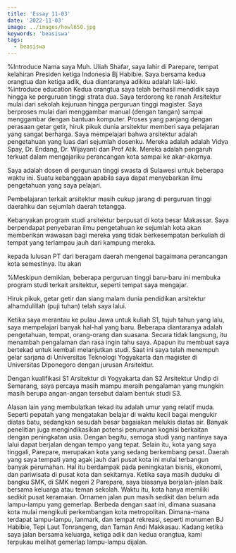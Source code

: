 ```yaml
---
title: 'Essay 11-03'
date: '2022-11-03'
image: ../images/howl650.jpg
keywords: 'beasiswa'
tags:
  - beasiswa
---
```


%Introduce
Nama saya Muh. Uliah Shafar, saya lahir di Parepare, tempat kelahiran Presiden ketiga Indonesia Bj Habibie. Saya bersama kedua orangtua dan ketiga adik, dua diantaranya adikku adalah laki-laki.
%introduce education
Kedua orangtua saya telah berhasil mendidik saya hingga ke perguruan tinggi strata dua. Saya terdorong ke ranah Arsitektur mulai dari sekolah kejuruan hingga perguruan tinggi magister. Saya berproses mulai dari menggambar manual (dengan tangan) sampai menggambar dengan bantuan komputer.
Proses yang panjang dengan perasaan getar getir, hiruk pikuk dunia arsitektur memberi saya pelajaran yang sangat berharga.
Saya mempelajari bahwa arsitektur adalah pengetahuan yang luas dari sejumlah dosenku. Mereka adalah adalah Vidya Spay, Dr. Endang, Dr. Wijayanti dan Prof Atik. Mereka adalah pengaruh terkuat dalam mengajariku perancangan kota sampai ke akar-akarnya.

Saya adalah dosen di perguruan tinggi swasta di Sulawesi untuk beberapa waktu ini.
Suatu kebanggaan apabila saya dapat menyebarkan ilmu pengetahuan yang saya pelajari.

Pembelajaran terkait arsitektur masih cukup jarang di perguruan tinggi daerahku dan sejumlah daerah tetangga.

Kebanyakan program studi arsitektur berpusat di kota besar Makassar. Saya berpendapat penyebaran ilmu pengetahuan ke sejumlah kota akan memberikan wawasan bagi mereka yang tidak berkesempatan berkuliah di tempat yang terlampau jauh dari kampung mereka.

kepada lulusan PT dari beragam daerah mengenai bagaimana perancangan kota semestinya. Itu akan

%Meskipun demikian, beberapa perguruan tinggi baru-baru ini membuka program studi terkait arsitektur, seperti tempat saya mengajar.

Hiruk pikuk, getar getir dan siang malam dunia pendidikan arsitektur alhamdulillah (puji tuhan) telah saya lalui.

Ketika saya merantau ke pulau Jawa untuk kuliah S1, tujuh tahun yang lalu, saya mempelajari banyak hal-hal yang baru. Beberapa diantaranya adalah pengetahuan, tempat, orang-orang dan suasana. Secara tidak langsung, itu menambah pengalaman dan rasa ingin tahu saya. Apapun itu membuat saya bertekad untuk kembali melanjutkan studi. Saat ini saya telah menempuh gelar sarjana di Universitas Teknologi Yogyakarta dan magister di Universitas Diponegoro dengan jurusan Arsitektur.

Dengan kualifikasi S1 Arsitektur di Yogyakarta dan S2 Arsitektur Undip di Semarang, saya percaya masih mampu meraih pengalaman yang mungkin masih berupa angan-angan tersebut dalam bentuk studi S3.

Alasan lain yang membulatkan tekad itu adalah umur yang relatif muda. Seperti pepatah yang mengatakan belajar di waktu kecil bagai mengukir diatas batu, sedangkan sesudah besar bagaiakan melukis diatas air. Banyak penelitian juga mengindikasikan potensi penurunan kognisi berkaitan dengan peningkatan usia. Dengan begitu, semoga studi yang nantinya saya lalui dapat berjalan dengan tempo yang tepat.
Selain itu, kota yang saya tinggali, Parepare, merupakan kota yang sedang berkembang pesat. Daerah yang saya tempati yang agak jauh dari pusat kota ini mulai terbangun banyak perumahan. Hal itu berdampak pada peningkatan bisnis, ekonomi, dan pariwisata di pusat kota dan sekitarnya. Ketika saya masih duduku di bangku SMK, di SMK negeri 2 Parepare, saya biasanya berjalan-jalan baik bersama keluarga atau teman sekolah. Waktu itu, kota hanya memiliki sedikit pusat keramaian. Ornamen jalan pun masih sedikit dan belum ada lampu-lampu yang gemerlap.
Berbeda dengan saat ini, dimana suasana kota mulai mengikuti perkembangan kota metropolitan. Dimana-mana terdapat lampu-lampu, lanmark, dan tempat rekreasi, seperti monumen BJ Habibie, Tepi Laut Tonrangeng, dan Taman Andi Makkasau. Kadang ketika saya jalan bersama keluarga, ketiga adik dan kedua orangtua, kami terpukau melihat gemerlap lampu-lampu dijalan.
